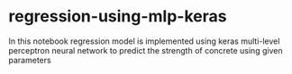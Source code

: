 # regression-using-mlp-keras
In this notebook regression model is implemented using keras multi-level perceptron neural network to predict the strength of concrete using given parameters
